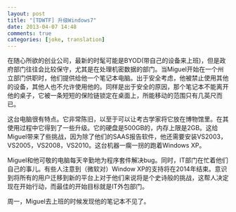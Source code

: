 ```yaml
---
layout: post
title: "[TDWTF] 升级Windows7"
date: 2013-04-07 14:48
comments: true
categories: [joke, translation]
---
```


在随心所欲的创业公司，最新的时髦可能是BYOD(带自己的设备来上班)，但是政府部门往往会比较保守，尤其是在处理机密数据的部门。当Miguel开始在一个州立部门供职时，他们提供给他一个笔记本电脑。出于安全考虑，他被禁止使用其他的设备，其他人也不允许使用他的。同样是出于安全的原因，那个笔记本不能离开他的桌子，它被一条短短的保险链锁定在桌面上，所能移动的范围只有几英尺而已。

这台电脑很有特点。它非常陈旧，以至于可以让考古学家将它放在博物馆里。在其使用过程中它得到了一些升级。它的硬盘是500GB的，内存上限是2GB。这给Miguel带来了些挑战，因为除了他们的SAAS报告软件，他还需要安装VS2003，VS2005，VS2008，VS2010。这台机器一瘸一拐的跑着Windows XP。

Miguel和他可敬的电脑每天辛勤地为程序套件解决bug。同时，IT部门在忙着他们自己的事儿。有些人注意到（微软对）Window XP的支持将在2014年结束。意识到将所有的用户迁移到新的平台上对于他们来说将是个史诗般的挑战，这帮人决定现在开始行动，而最佳的开始目标就是IT外包部门。

周一，Miguel去上班的时候发现他的笔记本不见了。